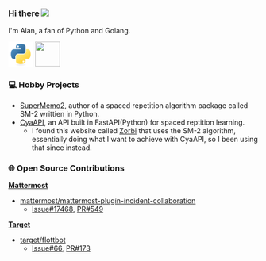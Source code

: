 ### Hi there <img src="https://user-images.githubusercontent.com/42378118/110234147-e3259600-7f4e-11eb-95be-0c4047144dea.gif" width="30">
I'm Alan, a fan of Python and Golang.
<p>
<img src="https://raw.githubusercontent.com/devicons/devicon/master/icons/python/python-original.svg" width="50" height="50">
<img src="https://github.com/egonelbre/gophers/blob/master/.thumb/animation/gopher-dance-long-3x.gif" width="50" height="50">
</p>

### 💻 Hobby Projects
- [SuperMemo2](https://github.com/alankan886/SuperMemo2), author of a spaced repetition algorithm package called SM-2 writtien in Python.
- [CyaAPI](https://github.com/alankan886/CyaAPI), an API built in FastAPI(Python) for spaced reptition learning.
  - I found this website called [Zorbi](https://zorbi.com/) that uses the SM-2 algorithm, essentially doing what I want to achieve with CyaAPI, so I been using that since instead.

### 🌐 Open Source Contributions
**[Mattermost](https://github.com/mattermost)**
  - [mattermost/mattermost-plugin-incident-collaboration](https://github.com/mattermost/mattermost-plugin-incident-collaboration)
    - [Issue#17468](https://github.com/mattermost/mattermost-server/issues/17468), [PR#549](https://github.com/mattermost/mattermost-plugin-incident-collaboration/pull/549#event-4747364458)

**[Target](https://github.com/target)**
  - [target/flottbot](https://github.com/target/flottbot)
    - [Issue#66](https://github.com/target/flottbot/issues/66), [PR#173](https://github.com/target/flottbot/pull/173)
